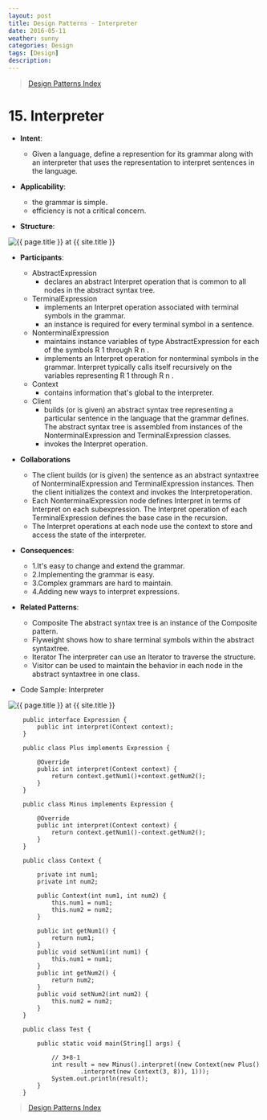 ```yaml
---
layout: post
title: Design Patterns - Interpreter
date: 2016-05-11
weather: sunny
categories: Design 
tags: [Design]
description: 
---
```


> [Design Patterns Index](http://raysxysun.github.io/categories/#Design)

# 15. Interpreter

- **Intent**: 
	- Given a language, define a represention for its grammar along with an interpreter that uses the representation to interpret sentences in the language.

- **Applicability**:
	- the grammar is simple.
	- efficiency is not a critical concern.

- **Structure**:	

<img src="{{ site.url }}/assets/img/2016-04-18-DesignPatterns/Interpreter.png" alt="{{ page.title }} at {{ site.title }}">

- **Participants**:
	- AbstractExpression
		- declares an abstract Interpret operation that is common to all nodes in the abstract syntax tree.
	- TerminalExpression
		- implements an Interpret operation associated with terminal symbols in the grammar.
		- an instance is required for every terminal symbol in a sentence.
	- NonterminalExpression
		- maintains instance variables of type AbstractExpression for each of the symbols R 1 through R n .
		- implements an Interpret operation for nonterminal symbols in the grammar. Interpret typically calls itself recursively on the variables representing R 1 through R n .
	- Context
		- contains information that's global to the interpreter.
	- Client
		- builds (or is given) an abstract syntax tree representing a particular sentence in the language that the grammar defines. The abstract syntax tree is assembled from instances of the NonterminalExpression and TerminalExpression classes.
		- invokes the Interpret operation.

- **Collaborations**
	- The client builds (or is given) the sentence as an abstract syntaxtree of NonterminalExpression and TerminalExpression instances. Then the client initializes the context and invokes the Interpretoperation.
	- Each NonterminalExpression node defines Interpret in terms of Interpret on each subexpression. The Interpret operation of each TerminalExpression defines the base case in the recursion.
	- The Interpret operations at each node use the context to store and access the state of the interpreter.

- **Consequences**:
	- 1.It's easy to change and extend the grammar.
	- 2.Implementing the grammar is easy.
	- 3.Complex grammars are hard to maintain.
	- 4.Adding new ways to interpret expressions.

- **Related Patterns**:
	- Composite The abstract syntax tree is an instance of the Composite pattern.
	- Flyweight shows how to share terminal symbols within the abstract syntaxtree.
	- Iterator The interpreter can use an Iterator to traverse the structure.
	- Visitor can be used to maintain the behavior in each node in the abstract syntaxtree in one class.

- Code Sample: Interpreter

<img src="{{ site.url }}/assets/img/2016-04-18-DesignPatterns/InterpreterSample.png" alt="{{ page.title }} at {{ site.title }}">	

		public interface Expression {  
		    public int interpret(Context context);  
		}

		public class Plus implements Expression {  
		  
		    @Override  
		    public int interpret(Context context) {  
		        return context.getNum1()+context.getNum2();  
		    }  
		} 

		public class Minus implements Expression {  
		  
		    @Override  
		    public int interpret(Context context) {  
		        return context.getNum1()-context.getNum2();  
		    }  
		} 

		public class Context {  
		      
		    private int num1;  
		    private int num2;  
		      
		    public Context(int num1, int num2) {  
		        this.num1 = num1;  
		        this.num2 = num2;  
		    }  
		      
		    public int getNum1() {  
		        return num1;  
		    }  
		    public void setNum1(int num1) {  
		        this.num1 = num1;  
		    }  
		    public int getNum2() {  
		        return num2;  
		    }  
		    public void setNum2(int num2) {  
		        this.num2 = num2;  
		    }     
		}  

		public class Test {  
		  
		    public static void main(String[] args) {  
		  
		        // 3+8-1  
		        int result = new Minus().interpret((new Context(new Plus()  
		                .interpret(new Context(3, 8)), 1)));  
		        System.out.println(result);  
		    }  
		} 

> [Design Patterns Index](http://raysxysun.github.io/categories/#Design)
